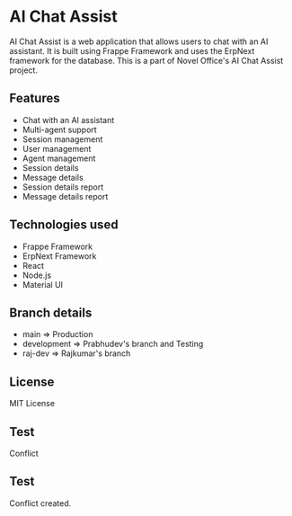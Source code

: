 # AI Chat Assist

AI Chat Assist is a web application that allows users to chat with an AI assistant. It is built using Frappe Framework and uses the ErpNext framework for the database. This is a part of Novel Office's AI Chat Assist project.

## Features

- Chat with an AI assistant
- Multi-agent support
- Session management
- User management
- Agent management
- Session details
- Message details
- Session details report
- Message details report

## Technologies used

- Frappe Framework
- ErpNext Framework
- React
- Node.js
- Material UI

## Branch details
- main => Production
- development => Prabhudev's branch and Testing
- raj-dev => Rajkumar's branch

## License
MIT License

## Test
Conflict

## Test
Conflict created.